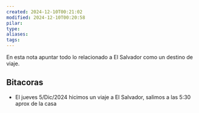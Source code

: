 ```yaml
---
created: 2024-12-10T00:21:02
modified: 2024-12-10T00:20:58
pilar: 
type: 
aliases: 
tags:
---
```

En esta nota apuntar todo lo relacionado a El Salvador como un destino de viaje.

## Bitacoras

- El jueves 5/Dic/2024 hicimos un viaje a El Salvador, salimos a las 5:30 aprox de la casa